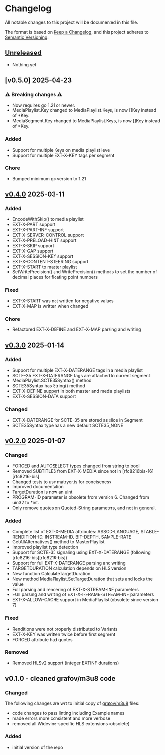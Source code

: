 # Changelog

All notable changes to this project will be documented in this file.

The format is based on [Keep a Changelog](https://keepachangelog.com/en/1.0.0/),
and this project adheres to [Semantic Versioning](https://semver.org/spec/v2.0.0.html).

## [Unreleased]

- Nothing yet

## [v0.5.0] 2025-04-23

### ⚠️ Breaking changes ⚠️

- Now requires go 1.21 or newer.
- MediaPlaylist.Key changed to MediaPlaylist.Keys, is now []Key instead of *Key.
- MediaSegment.Key changed to MediaPlaylist.Keys, is now []Key instead of *Key.

### Added

- Support for multiple Keys on media playlist level
- Support for multiple EXT-X-KEY tags per segment

### Chore

- Bumped minimum go version to 1.21


## [v0.4.0] 2025-03-11

### Added

- EncodeWithSkip() to media playlist
- EXT-X-PART support
- EXT-X-PART-INF support
- EXT-X-SERVER-CONTROL support
- EXT-X-PRELOAD-HINT support
- EXT-X-SKIP support
- EXT-X-GAP support
- EXT-X-SESSION-KEY support
- EXT-X-CONTENT-STEERING support
- EXT-X-START to master playlist
- SetWritePrecision() and WritePrecision() methods to set the number of decimal places for floating point numbers

### Fixed

- EXT-X-START was not written for negative values
- EXT-X-MAP is written when changed

### Chore

- Refactored EXT-X-DEFINE and EXT-X-MAP parsing and writing

## [v0.3.0] 2025-01-14

### Added

- Support for multiple EXT-X-DATERANGE tags in a media playlist
- SCTE-35 EXT-X-DATERANGE tags are attached to current segment
- MediaPlaylist.SCTE35Syntax() method
- SCTE35Syntax has String() method
- EXT-X-DEFINE support in both master and media playlists
- EXT-X-SESSION-DATA support

### Changed

- EXT-X-DATERANGE for SCTE-35 are stored as slice in Segment
- SCTE35Syntax type has a new default SCTE35_NONE

## [v0.2.0] 2025-01-07

### Changed

- FORCED and AUTOSELECT types changed from string to bool
- Removed SUBTITLES from EXT-X-MEDIA since not in [rfc8216bis-16][rfc8216-bis]
- Changed tests to use matryer.is for conciseness
- Improved documentation
- TargetDuration is now an uint
- PROGRAM-ID parameter is obsolete from version 6. Changed from uin32 to *int.
- Only remove quotes on Quoted-String parameters, and not in general.

### Added

- Complete list of EXT-X-MEDIA attributes: ASSOC-LANGUAGE, STABLE-RENDITION-ID, INSTREAM-ID, BIT-DEPTH, SAMPLE-RATE
- GetAllAlternatives() method to MasterPlaylist
- Improved playlist type detection
- Support for SCTE-35 signaling using EXT-X-DATERANGE (following [rfc8216-bis][rfc8216-bis])
- Support for full EXT-X-DATERANGE parsing and writing
- TARGETDURATION calculation depends on HLS version
- New function CalculateTargetDuration
- New method MediaPlaylist.SetTargetDuration that sets and locks the value
- Full parsing and rendering of EXT-X-STREAM-INF parameters
- FUll parsing and writing of EXT-X-I-FRAME-STREAM-INF parameters
- EXT-X-ALLOW-CACHE support in MediaPlaylist (obsolete since version 7)

### Fixed

- Renditions were not properly distributed to Variants
- EXT-X-KEY was written twice before first segment
- FORCED attribute had quotes

### Removed

- Removed HLSv2 support (integer EXTINF durations)

## v0.1.0 - cleaned grafov/m3u8 code

### Changed

The following changes are wrt to initial copy of [grafov/m3u8][grafov] files:

- code changes to pass linting including Example names
- made errors more consistent and more verbose
- removed all Widevine-specific HLS extensions (obsolete)

### Added

- initial version of the repo

[Unreleased]: https://github.com/Eyevinn/mp4ff/compare/v0.4.0...HEAD
[v0.4.0]: https://github.com/Eyevinn/mp4ff/compare/v0.3.0...v0.4.0
[v0.3.0]: https://github.com/Eyevinn/mp4ff/compare/v0.2.0...v0.3.0
[v0.2.0]: https://github.com/Eyevinn/mp4ff/compare/v0.1.0...v0.2.0
[grafov]: https://github.com/grafov/m3u8
[rfc8216bis-16]: https://datatracker.ietf.org/doc/html/draft-pantos-hls-rfc8216bis-16